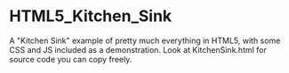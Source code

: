 # HTML5_Kitchen_Sink
A "Kitchen Sink" example of pretty much everything in HTML5, with some CSS and JS included as a demonstration.
Look at KitchenSink.html for source code you can copy freely.
